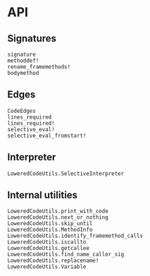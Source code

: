 # API

## Signatures

```@docs
signature
methoddef!
rename_framemethods!
bodymethod
```

## Edges

```@docs
CodeEdges
lines_required
lines_required!
selective_eval!
selective_eval_fromstart!
```

## Interpreter

```@docs
LoweredCodeUtils.SelectiveInterpreter
```

## Internal utilities

```@docs
LoweredCodeUtils.print_with_code
LoweredCodeUtils.next_or_nothing
LoweredCodeUtils.skip_until
LoweredCodeUtils.MethodInfo
LoweredCodeUtils.identify_framemethod_calls
LoweredCodeUtils.iscallto
LoweredCodeUtils.getcallee
LoweredCodeUtils.find_name_caller_sig
LoweredCodeUtils.replacename!
LoweredCodeUtils.Variable
```
